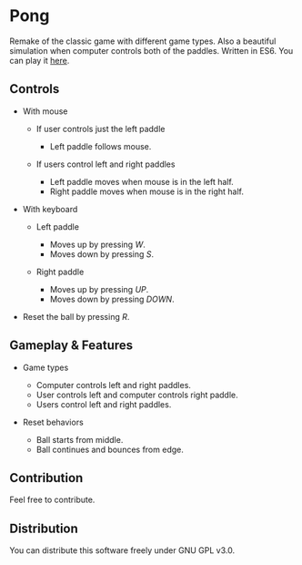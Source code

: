# Pong

Remake of the classic game with different game types. Also a beautiful simulation when computer controls both of the paddles. Written in ES6\. You can play it [here](https://berkerol.github.io/pong/pong.html).

## Controls

- With mouse

  - If user controls just the left paddle

    - Left paddle follows mouse.

  - If users control left and right paddles

    - Left paddle moves when mouse is in the left half.
    - Right paddle moves when mouse is in the right half.

- With keyboard

  - Left paddle

    - Moves up by pressing _W_.
    - Moves down by pressing _S_.

  - Right paddle

    - Moves up by pressing _UP_.
    - Moves down by pressing _DOWN_.

- Reset the ball by pressing _R_.

## Gameplay & Features

- Game types

  - Computer controls left and right paddles.
  - User controls left and computer controls right paddle.
  - Users control left and right paddles.

- Reset behaviors

  - Ball starts from middle.
  - Ball continues and bounces from edge.

## Contribution

Feel free to contribute.

## Distribution

You can distribute this software freely under GNU GPL v3.0.
